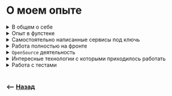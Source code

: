 # О моем опыте

<details>
<summary> В общем о себе</summary>

![illustration](https://raw.githubusercontent.com/webster6667/documentation/master/documentation-data/illustrations/dd-up.svg)

🔹 Окей, давай тогда немножко расскажу о себе    

🔹 В вебе достаточно давно(уже лет 10), бывал на разных должностях (`копирайтер, дизайнер, фулстек`) ну и остановился на фронте, так как сильно понравилась причудливость `JS`-а, и есть больше тяги работать с интерфейсами. 

---

🔹 Вообще больше всего люблю реализовывать комплексные решения делать сервисы под ключ, но в силу того что фулстек не позволяет детально погрузится в каждое направление, где-то постоянно всплывают не доработки, и по этому решил уйти глубже в фронт

🔹 В целом мой опыт можно поделить на три части    

&emsp;&emsp; 🎯 Реализация платформ под ключь фулстеком   

&emsp;&emsp; 🎯 Напарсить дешевого контенета, скрыть дешевизну за красивым интеофейсом под ключь, и после написать гибкую архитектуру для подключения разных стран со своими независимыми воздействиями на основной шаблон      

&emsp;&emsp; 🎯 Работа фронтом в различных командах в стеке `react, redux, formik`   

Может вас интересует какая-то конкретная отрасль?   

![illustration](https://raw.githubusercontent.com/webster6667/documentation/master/documentation-data/illustrations/dd-down.svg)

</details>

<details>
<summary> Опыт в фулстеке</summary>

![illustration](https://raw.githubusercontent.com/webster6667/documentation/master/documentation-data/illustrations/dd-up.svg)

> Долгое время писал проекты под ключ, и занимался поддержкой и расширением существующих

🔹 Не перечислю сколько написал проектов, суть которых заключалась в том что бы:  
&emsp;&emsp; 🎯 Напарсить по интернету бесплатной или очень дешовой развлекательной информации(фильмы, игры, гороскопы)  
&emsp;&emsp; 🎯 Преобразовать ее под формат SQL  
&emsp;&emsp; 🎯 Написать из этого всего апишку  
&emsp;&emsp; 🎯 А после скрыть дешевизну и простату контента за красивым `friendly` интерфейсом.


<br>

🔹 Самое интересное начиналось потом, когда компания интегрировалась с операторами различных стран, и предоставляла доступ к контенту по подписке.

🔹 У каждой страны и оператора были свои требования, костыли и причуды.

🔹 Я в свою очередь по мимо разработки сервисов, разрабатывал архитектуру, позволяющую наслаивать причуды каждого оператора на стартовый формат сервиса:   
&emsp;&emsp; 🎯 Таким образом, что бы они не пересекались между собой,   
&emsp;&emsp; 🎯 Но в тоже время могли переиспользовать различные решения   
&emsp;&emsp; 🎯 И при этом сохраняя чистое состояние проекта (еще до того как на него начали наслаивать различные требования операторов)  

<br>

🔹 Из интересного по бизнес логике:

&emsp;&emsp; 🎯 Писал скраперы на `playwright`(более прокачанная версия `Puppeteer`)     
&emsp;&emsp;&emsp;&emsp; 👆 Которые проходили различные авторизации, собирая данные, преобразовывая их в нужный формат и сохраняли в нашу базу.  

&emsp;&emsp; 🎯 Так же написал `E2E` тесты для прохождения `воркфлов` сервисов под различных операторов (подписка, отписка, закончилась оплата и тд)

&emsp;&emsp; 🎯 Интегрировал онлайн платежи к реализованным сервисам через `Stripe`

🔹 Из интересных проектов мне запомнились:

&emsp;&emsp; 🎯 Развивающий фитнес портал, с статьями, схемами питания, готовыми наборами упражнений, и интерфейсом позволяющий следить за прогрессом и регулярностью тренировок и питания, подкрекпленный различными графиками и таблицами, так же

&emsp;&emsp; 🎯 Я реализовали игровой портал, распарсив готовые сайт судокку|кроссвордами и сканвордами, разложив по разным уровням сложностям, добавив систему прогресса и онлайн соревнования через сокеты

![illustration](https://raw.githubusercontent.com/webster6667/documentation/master/documentation-data/illustrations/dd-down.svg)

</details>

<details>
<summary> Самостоятельно написанные сервисы под ключь</summary>

![illustration](https://raw.githubusercontent.com/webster6667/documentation/master/documentation-data/illustrations/dd-up.svg)

> По мимо всяких типичных лендингов и интернет магазинов, написал два интересных сервиса (RBAC)

🔹  Не знаю как описать приличными словами эту систему, но в целом это сервис с разными ролями, где нужно было реализовать прохождения реальной валидации(пользователи отсылали реальные данные, фото, а модераторы прогоняли через базу(которая заполнялась по мере существования сервиса), позволяющую через `friendly` интерфейс проверить безопасность сотрудничества с человеком желающим воспользоваться сервисом). 

Так же внутри сервиса был реализован магазин между пользователями сервиса, чаты, средства аналитики позволяющее смотреть историю действий разных пользователей

<br>


🔹 Система перекупки и перепродажи ноутбуков. Имитировала продажу б/у ноутбука сложным процессом, который происходил через большой степпер, созданный из довольно сложной и связной формы.

Из интересного:

&emsp;&emsp; 🎯 В форме был интерфейс отрисовывающий клавиатуру, где можно отметить не рабочие или отсутствующие клавиши кликами по ней,

&emsp;&emsp; 🎯  А так же была реализована возможность отснять продаваемый ноутбук через веб камеру.

&emsp;&emsp; 🎯 Далее визуализировался процесс ваш ноутбук на оценке у специалиста, подсвечивая красными потенциально слабые поля. А специалист, который находился за стенкой и выставлял цену

&emsp;&emsp; 🎯  Так же была возможность устроить торг со специалистом(то есть сделка могла висеть в разных статусах)

&emsp;&emsp; 🎯  Еще была реализована система уведомлений специалиста и уведомление ожидающего пользователя через EventEmmiter.

&emsp;&emsp; 🎯  Далее выкупленный ноутбук попадает в большую базу, в которой есть ряд сотрудников с разными ролями и возможностями, через которых проходил ноутбук перед выкаткой на продажу.

&emsp;&emsp; 🎯  По финалу можно было через интерфейс сайта привести в порядок скупленный за копейки ноутбук, записать историю действий, узнать кол-во затрат на ремонт, и выкатить на продажу (при помощи интеграции с сайтом на битриксе)

![illustration](https://raw.githubusercontent.com/webster6667/documentation/master/documentation-data/illustrations/dd-down.svg)

</details>

<details>
<summary> Работа полностью на фронте</summary>

![illustration](https://raw.githubusercontent.com/webster6667/documentation/master/documentation-data/illustrations/dd-up.svg)

🔹 `QnC`    
&emsp;&emsp; 👆 Платформа позволяющая передать посылку с попутчиком, за небольшую плату(из сюжета блаблакар)

Основная работа производилась в большом степпере, где нужно было:   
&emsp;&emsp; 🎯 Описать маршрут  
&emsp;&emsp; 🎯 Заполнить данные  
&emsp;&emsp; 🎯 И в дальнейшем принять заказ попутчиком и описывать статус посылки до момента получения.  

Из особенностей на проекте запомнилось:

&emsp;&emsp; 🎯 В команде был лидом   

&emsp;&emsp; 🎯 Удалось достаточно много декомпозировать и делегировать задач на `React/Redux/Formik/WebSocket`

---

🔹 `Avito LMS`   
&emsp;&emsp; 👆 Образовательная платформа авито, которая должна была быть завернутая в билд, и интегрирована внутрь платформы авито.

> Из особенностей на проекте запомнилось:

&emsp;&emsp; 🎯 Каждый `MR` проходил ревью программистов авито

&emsp;&emsp; 🎯 Был лидом

>Из технических особенностей запомнилось:

&emsp;&emsp; 🎯 В админке должна была быть видна публичка, но без использования iframe.  

Решили каждый релиз публички заворачивать в локальный npm пакет, который подключали и разворачивали в админке как компонент

&emsp;&emsp; 🎯 Публичка была реализованна на `SSR` через `react.hydrate`  
&emsp;&emsp;&emsp;&emsp; 👆 Интересная практика, до этого работал только с next js

&emsp;&emsp; 🎯 Было требования реализовать текстовый редактор, в классовом формате, на указанной библиотеки

&emsp;&emsp; 🎯 Писал свои кастомные плагины под библиотеку

&emsp;&emsp; 🎯 Интегрировал плагины в редактор  

&emsp;&emsp; 🎯 Разбирался как работает под капотом

---

🔹 `Спецификатор`   
👆 Внутренний сайт компании, позволяющий визуализировать пресейл проекта

Хранить список и цену специалистов, а так же историю различных этапов пресейла.

> Из интересного:

&emsp;&emsp; 🎯 Канбан доска

&emsp;&emsp; 🎯 Вспомнил работу с бекендом, реализовав апи на вреймворке `nest-js`

&emsp;&emsp; 🎯 Использовали `effector` в роли стейт менеджера    

&emsp;&emsp; 🎯 Использовали `vite` сборщик    

&emsp;&emsp; 🎯 Использовали `react-hook-form`

&emsp;&emsp; 🎯 Попробовали `KY` вместо `axios`    

---
    
🔹 `Invitro LiveDL`   
👆 Платформа состоящая из микрофронтов для получения анализов.

&emsp;&emsp; 🎯 Работал в большой команде 20 человек

&emsp;&emsp; 🎯 Делал рестайлинг интерфейса

&emsp;&emsp; 🎯 Реализовал интерфейс для добавления мультиязычности определенным полям  
&emsp;&emsp;&emsp;&emsp; 👆 Там все очень сложно, я даже не понимал с чем я работаю, и в команде данные с которыми ведется работа делили на сущности и модели)

&emsp;&emsp; 🎯 Время на рефакторинг сильно не давали, по этому приходилось разбираться в супер компонентах на 1000-чи строк(При этом это были обычные инпуты)

---

🔹 `invitro ARMPS`  
👆 Сервис позволяющий оформлять заказы анализов и отслеживать результаты

&emsp;&emsp; 🎯 Добавил новый слой, позволяющий брать и отслеживать анализы для животных, используя существующее `API` и элементы интерфейса

&emsp;&emsp; 🎯 Реализовал единую дизайн сиситему при помощи библиотеки `storybook`, для большого ряда сервисов `invitro`  
&emsp;&emsp; 👆 Которая является максимально чистой, и подвязанна только под реакт

&emsp;&emsp; 🎯 На данный момент еще не интегрируется в сервисы инвитро

![illustration](https://raw.githubusercontent.com/webster6667/documentation/master/documentation-data/illustrations/dd-down.svg)

</details>

<details>
<summary> <code>OpenSource</code> деятельность</summary>

![illustration](https://raw.githubusercontent.com/webster6667/documentation/master/documentation-data/illustrations/dd-up.svg)

🔹 Реализовал пачку `npm` пакетов помогающих на стартовом этапе

&emsp;&emsp; 🎯 `webpack` утилиты

&emsp;&emsp; 🎯 Мелкие хелперы       

&emsp;&emsp; 🎯 Работа с датой

&emsp;&emsp; 🎯 Задокументироанный набор scss миксинов, подключаемый в webpack конфиг <a href="https://scss-coding-helpers.vercel.app/"> Scss-coding-helpers</a>

&emsp;&emsp;&emsp;&emsp; 👆Все покрывал автотестами

🔹 Храню ряд шаблонов в репозиториях для быстрого старта в той или иной сфере(`react, redux, formik, webpack, storybook, ui-kit`)

🔹 Реализовал большую `web` документацию с помощь которой могу хранить свои наработки и подтягивать коллег

![illustration](https://raw.githubusercontent.com/webster6667/documentation/master/documentation-data/illustrations/dd-down.svg)

</details>

<details>
<summary> Интересные технологии с которыми приходилось работать</summary>

![illustration](https://raw.githubusercontent.com/webster6667/documentation/master/documentation-data/illustrations/dd-up.svg)

🎯 Сокеты  
🎯 SSR  
🎯 PWA  
🎯 GraphQL  
🎯 WebGL  
&emsp;&emsp; 👆 Инструмент для реализации 3D графики  
🎯 WebWorkers  
&emsp;&emsp; 👆Позволяет перехватывать события фетчинга данных, и кешить их

![illustration](https://raw.githubusercontent.com/webster6667/documentation/master/documentation-data/illustrations/dd-down.svg)

</details>

<details>
<summary> Работа с тестами</summary>

![illustration](https://raw.githubusercontent.com/webster6667/documentation/master/documentation-data/illustrations/dd-up.svg)

🎯 Писал парсеры на `playwright`(puppetier)

🎯 Писал `E2E` тесты для прохождения всего флоу подписки/отписки

🎯 Писал автотесты для собственных библиотек

🎯 Чаще всего на проектах не были реализованы авто тесты, так как не было на это времени, либо были отдельные тестировщики которые писали `e2e` тесты отдельно от кода

![illustration](https://raw.githubusercontent.com/webster6667/documentation/master/documentation-data/illustrations/dd-down.svg)

</details>

<br>

### ⟵ **<a href="../../readme.md">Назад</a>**